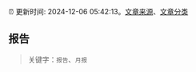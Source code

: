 :alarm_clock: 更新时间: 2024-12-06 05:42:13。[文章来源](/README.md)、[文章分类](/TAGS.md)

## 报告


> 关键字：`报告`、`月报`



